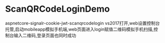 # ScanQRCodeLoginDemo
aspnetcore-signalr-cookie-jwt-scanqrcodelogin
vs2017打开,web设置控制台托管,启动mobileapp模拟手机端,web页面进入login赋值二维码模拟手机扫描,控制台输入二维码,登录页面也同时成功
